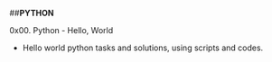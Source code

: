 ##**PYTHON**

0x00. Python - Hello, World

 - Hello world python tasks and solutions, using scripts and codes.
